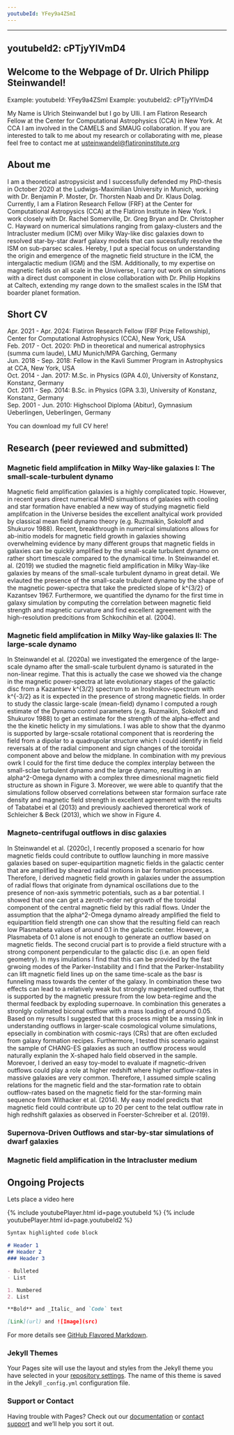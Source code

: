 ```yaml
---
youtubeId: YFey9a4ZSmI
---
```


---
youtubeId2: cPTjyYlVmD4
---

## Welcome to the Webpage of Dr. Ulrich Philipp Steinwandel!

Example:     youtubeId: YFey9a4ZSmI
Example:     youtubeId2: cPTjyYlVmD4

My Name is Ulrich Steinwandel but I go by Ulli. I am Flatiron Research Fellow at the Center for Computational Astrophysics (CCA) in New York. At CCA I am involved in the CAMELS and SMAUG collaboration. If you are interested to talk to me about my research or collaborating with me, please feel free to contact me at usteinwandel@flatironinstitute.org 

## About me

I am a theoretical astropysicist and I successfully defended my PhD-thesis in October 2020 at the Ludwigs-Maximilian University in Munich, working with Dr. Benjamin P. Moster, Dr. Thorsten Naab and Dr. Klaus Dolag. Currently, I am a Flatiron Research Fellow (FRF) at the Center for Computational Astropysics (CCA) at the Flatiron Institute in New York. I work closely with Dr. Rachel Somerville, Dr. Greg Bryan and Dr. Christopher C. Hayward on numerical simulations ranging from galaxy-clusters and the Intracluster medium (ICM) over Milky Way-like disc galaxies down to resolved star-by-star dwarf galaxy models that can sucessfully resolve the ISM on sub-parsec scales. Hereby, I put a special focus on understanding the origin and emergence of the magnetic field structure in the ICM, the intergalactic medium (IGM) and the ISM. Additionally, to my expertise on magnetic fields on all scale in the Unviverse, I carry out work on simulations with a direct dust component in close collaboration with Dr. Philip Hopkins at Caltech, extending my range down to the smallest scales in the ISM that boarder planet formation. 

## Short CV

Apr. 2021 - Apr. 2024: Flatiron Research Fellow (FRF Prize Fellowship), Center for Computational Astrophysics (CCA), New York, USA <br/>
Feb. 2017 - Oct. 2020: PhD in theoretical and numerical astrophysics (summa cum laude), LMU Munich/MPA Garching, Germany <br/>
Jun. 2018 - Sep. 2018: Fellow in the Kavli Summer Program in Astrophysics at CCA, New York, USA <br/>
Oct. 2014 - Jan. 2017: M.Sc. in Physics (GPA 4.0), University of Konstanz, Konstanz, Germany <br/>
Oct. 2011 - Sep. 2014: B.Sc. in Physics (GPA 3.3), University of Konstanz, Konstanz, Germany <br/>
Sep. 2001 - Jun. 2010: Highschool Diploma (Abitur), Gymnasium Ueberlingen, Ueberlingen, Germany  

You can download my full CV here!

## Research (peer reviewed and submitted)

### Magnetic field amplifcation in Milky Way-like galaxies I: The small-scale-turbulent dynamo

Magnetic field amplification galaxies is a highly complicated topic. However, in recent years direct numerical MHD simualtions of galaxies with cooling and star formation have enabled a new way of studying magnetic field amplifcation in the Universe besides the excellent analtyical work provided by classical mean field dynamo theory (e.g. Ruzmaikin, Sokoloff and Shukurov 1988). Recent, breakthrough in numerical simulations allows for ab-initio models for magnetic field growth in galaxies showing overwhelming evidence by many different groups that magnetic fields in galaxies can be quickly amplified by the small-scale turbulent dynamo on rather short timescale compared to the dynamical time. In Steinwandel et. al. (2019) we studied the magnetic field amplification in Milky Way-like galaxies by means of the small-scale turbulent dynamo in great detail. We evlauted the presence of the small-scale trubulent dynamo by the shape of the magnetic power-spectra that take the predicted slope of k^{3/2} of Kazantsev 1967. Furthermore, we quantified the dynamo for the first time in galaxy simulation by computing the correlation between magnetic field strength and magnetic curvature and find excellent agreement with the high-resolution predcitions from Schkochihin et al. (2004).

### Magnetic field amplifcation in Milky Way-like galaxies II: The large-scale dynamo

In Steinwandel et al. (2020a) we investigated the emergence of the large-scale dynamo after the small-scale turbulent dynamo is saturated in the non-linear regime. That this is actually the case we showed via the change in the magnetic power-spectra at late evolutionary stages of the galactic disc from a Kazantsev k^{3/2} spectrum to an Iroshnikov-spectrum with k^{-3/2} as it is expected in the presence of strong magnetic fields. In order to study the classic large-scale (mean-field) dynamo I computed a rough estimate of the Dynamo control parameters (e.g. Ruzmaikin, Sokoloff and Shukurov 1988) to get an estimate for the strength of the alpha-effect and the the kinetic helicty in my simulations. I was able to show that the dyanmo is supported by large-scsale rotational component that is reordering the field from a dipolar to a quadrupolar structure which I could identify in field reversals at of the radial cimponent and sign changes of the toroidal component above and below the midplane. In combination with my previous owrk I could for the first time deduce the complex interplay between the small-sclae turbulent dynamo and the large dynamo, resulting in an alpha^2-Omega dynamo with a complex three dimesnional magnetic field structure as shown in Figure 3. Moreover, we were able to quantify that the simulations follow observed correlations between star formaion surface rate density and magnetic field strength in excellent agreement with the results of Tabatabei et al (2013) and previously aachieved theroretical work of Schleicher & Beck (2013), which we show in Figure 4.

### Magneto-centrifugal outflows in disc galaxies

In Steinwandel et al. (2020c), I recently proposed a scenario for how magnetic fields could contribute to outflow launching in more massive galaxies based on super-equipartition magnetic fields in the galactic center that are amplified by sheared radial motions in bar formation processes. Therefore, I derived magnetic field growth in galaxies under the assumption of radial flows that originate from dynamical oscillations due to the presence of non-axis symmetric potentials, such as a bar potential. I showed that one can get a zeroth-order net growth of the toroidal component of the central magnetic field by this radial flows. Under the assumption that the alpha^2-Omega dynamo already amplified the field to equipartition field strength one can show that the resulting field can reach low Plasmabeta values of around 0.1 in the galactic center. However, a Plasmabeta of 0.1 alone is not enough to generate an outflow based on magnetic fields. The second crucial part is to provide a field structure with a strong component perpendicular to the galactic disc (i.e. an open field geometry). In mys imulations I find that this can be provided by the fast grwoing modes of the Parker-Instability and I find that the Parker-Instability can lift magnetic field lines up on the same time-scale as the basr is funneling mass towards the center of the galaxy. In combination these two effects can lead to a relatively weak but strongly magnetetized outflow, that is supported by the magnetic pressure from the low beta-regime and the thermal feedback by exploding supernoave. In combination this generates a stronlgly colimated biconal outflow with a mass loading of around 0.05.
Based on my results I suggested that this process might be a mssing link in understanding outflows in larger-scale cosmological volume simulations, epsecially in combination with cosmic-rays (CRs) that are often excluded from galaxy formation recipes. Furthermore, I tested this scenario against the sample of CHANG-ES galaxies as such an outflow process would naturally explanin the X-shaped halo field observed in the sample.
Morevoer, I derived an easy toy-model to evaluate if magnetic-driven outflows could play a role at higher redshift where higher outflow-rates in massive galaxies are very common. Therefore, I assumed simple scaling relations for the magnetic field and the star-formation rate to obtain outflow-rates based on the magnetic field for the star-forming main sequence from Withacker et al. (2014). My easy model predicts that magnetic field could contribute up to 20 per cent to the telat outflow rate in high redhshift galaxies as observed in Foerster-Schreiber et al. (2019). 

### Supernova-Driven Outflows and star-by-star simulations of dwarf galaxies

### Magnetic field amplification in the Intracluster medium

## Ongoing Projects

Lets place a video here

{% include youtubePlayer.html id=page.youtubeId %}
{% include youtubePlayer.html id=page.youtubeId2 %}

```markdown
Syntax highlighted code block

# Header 1
## Header 2
### Header 3

- Bulleted
- List

1. Numbered
2. List

**Bold** and _Italic_ and `Code` text

[Link](url) and ![Image](src)
```

For more details see [GitHub Flavored Markdown](https://guides.github.com/features/mastering-markdown/).

### Jekyll Themes

Your Pages site will use the layout and styles from the Jekyll theme you have selected in your [repository settings](https://github.com/Ulli1991/project_webpage/settings/pages). The name of this theme is saved in the Jekyll `_config.yml` configuration file.

### Support or Contact

Having trouble with Pages? Check out our [documentation](https://docs.github.com/categories/github-pages-basics/) or [contact support](https://support.github.com/contact) and we’ll help you sort it out.
